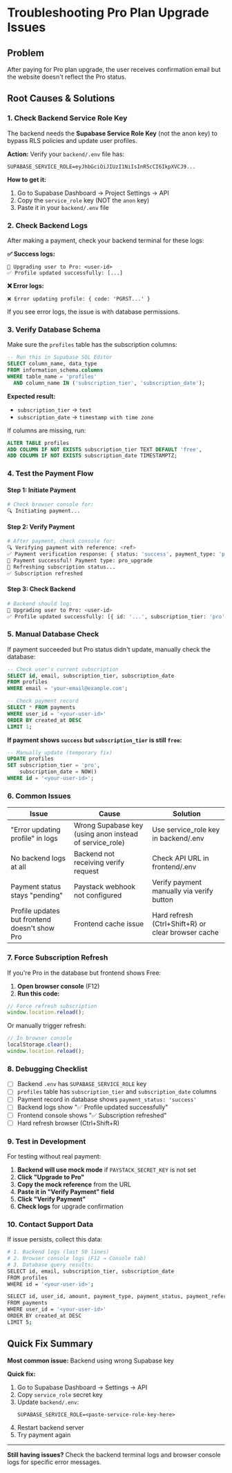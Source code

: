 # Troubleshooting Pro Plan Upgrade Issues

## Problem
After paying for Pro plan upgrade, the user receives confirmation email but the website doesn't reflect the Pro status.

## Root Causes & Solutions

### 1. **Check Backend Service Role Key**

The backend needs the **Supabase Service Role Key** (not the anon key) to bypass RLS policies and update user profiles.

**Action:** Verify your `backend/.env` file has:
```env
SUPABASE_SERVICE_ROLE=eyJhbGciOiJIUzI1NiIsInR5cCI6IkpXVCJ9...
```

**How to get it:**
1. Go to Supabase Dashboard → Project Settings → API
2. Copy the `service_role` key (NOT the `anon` key)
3. Paste it in your `backend/.env` file

### 2. **Check Backend Logs**

After making a payment, check your backend terminal for these logs:

**✅ Success logs:**
```
🎯 Upgrading user to Pro: <user-id>
✅ Profile updated successfully: [...]
```

**❌ Error logs:**
```
❌ Error updating profile: { code: 'PGRST...' }
```

If you see error logs, the issue is with database permissions.

### 3. **Verify Database Schema**

Make sure the `profiles` table has the subscription columns:

```sql
-- Run this in Supabase SQL Editor
SELECT column_name, data_type 
FROM information_schema.columns 
WHERE table_name = 'profiles' 
  AND column_name IN ('subscription_tier', 'subscription_date');
```

**Expected result:**
- `subscription_tier` → `text`
- `subscription_date` → `timestamp with time zone`

If columns are missing, run:
```sql
ALTER TABLE profiles 
ADD COLUMN IF NOT EXISTS subscription_tier TEXT DEFAULT 'free',
ADD COLUMN IF NOT EXISTS subscription_date TIMESTAMPTZ;
```

### 4. **Test the Payment Flow**

#### Step 1: Initiate Payment
```bash
# Check browser console for:
🔍 Initiating payment...
```

#### Step 2: Verify Payment
```bash
# After payment, check console for:
🔍 Verifying payment with reference: <ref>
✅ Payment verification response: { status: 'success', payment_type: 'pro_upgrade' }
🎯 Payment successful! Payment type: pro_upgrade
🔄 Refreshing subscription status...
✅ Subscription refreshed
```

#### Step 3: Check Backend
```bash
# Backend should log:
🎯 Upgrading user to Pro: <user-id>
✅ Profile updated successfully: [{ id: '...', subscription_tier: 'pro', ... }]
```

### 5. **Manual Database Check**

If payment succeeded but Pro status didn't update, manually check the database:

```sql
-- Check user's current subscription
SELECT id, email, subscription_tier, subscription_date 
FROM profiles 
WHERE email = 'your-email@example.com';

-- Check payment record
SELECT * FROM payments 
WHERE user_id = '<your-user-id>' 
ORDER BY created_at DESC 
LIMIT 1;
```

**If payment shows `success` but `subscription_tier` is still `free`:**
```sql
-- Manually update (temporary fix)
UPDATE profiles 
SET subscription_tier = 'pro', 
    subscription_date = NOW() 
WHERE id = '<your-user-id>';
```

### 6. **Common Issues**

| Issue | Cause | Solution |
|-------|-------|----------|
| "Error updating profile" in logs | Wrong Supabase key (using anon instead of service_role) | Use service_role key in backend/.env |
| No backend logs at all | Backend not receiving verify request | Check API URL in frontend/.env |
| Payment status stays "pending" | Paystack webhook not configured | Verify payment manually via verify button |
| Profile updates but frontend doesn't show Pro | Frontend cache issue | Hard refresh (Ctrl+Shift+R) or clear browser cache |

### 7. **Force Subscription Refresh**

If you're Pro in the database but frontend shows Free:

1. **Open browser console** (F12)
2. **Run this code:**
```javascript
// Force refresh subscription
window.location.reload();
```

Or manually trigger refresh:
```javascript
// In browser console
localStorage.clear();
window.location.reload();
```

### 8. **Debugging Checklist**

- [ ] Backend `.env` has `SUPABASE_SERVICE_ROLE` key
- [ ] `profiles` table has `subscription_tier` and `subscription_date` columns
- [ ] Payment record in database shows `payment_status: 'success'`
- [ ] Backend logs show "✅ Profile updated successfully"
- [ ] Frontend console shows "✅ Subscription refreshed"
- [ ] Hard refresh browser (Ctrl+Shift+R)

### 9. **Test in Development**

For testing without real payment:

1. **Backend will use mock mode** if `PAYSTACK_SECRET_KEY` is not set
2. **Click "Upgrade to Pro"**
3. **Copy the mock reference** from the URL
4. **Paste it in "Verify Payment" field**
5. **Click "Verify Payment"**
6. **Check logs** for upgrade confirmation

### 10. **Contact Support Data**

If issue persists, collect this data:

```bash
# 1. Backend logs (last 50 lines)
# 2. Browser console logs (F12 → Console tab)
# 3. Database query results:
SELECT id, email, subscription_tier, subscription_date 
FROM profiles 
WHERE id = '<your-user-id>';

SELECT id, user_id, amount, payment_type, payment_status, payment_reference 
FROM payments 
WHERE user_id = '<your-user-id>' 
ORDER BY created_at DESC 
LIMIT 5;
```

## Quick Fix Summary

**Most common issue:** Backend using wrong Supabase key

**Quick fix:**
1. Go to Supabase Dashboard → Settings → API
2. Copy `service_role` secret key
3. Update `backend/.env`:
   ```env
   SUPABASE_SERVICE_ROLE=<paste-service-role-key-here>
   ```
4. Restart backend server
5. Try payment again

---

**Still having issues?** Check the backend terminal logs and browser console logs for specific error messages.
